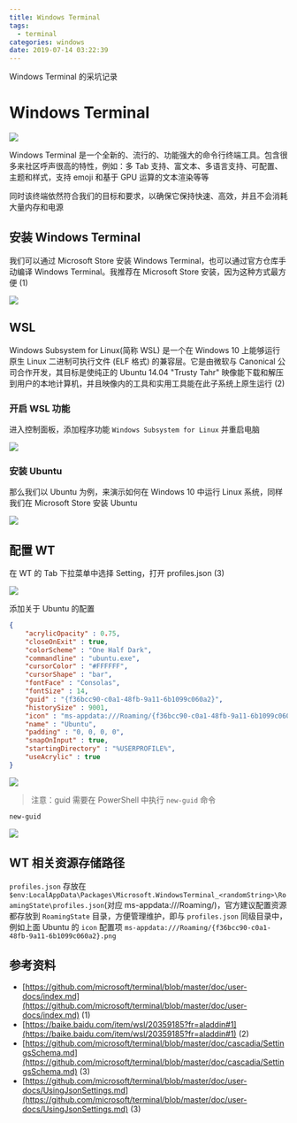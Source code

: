 ```yaml
---
title: Windows Terminal
tags:
  - terminal
categories: windows
date: 2019-07-14 03:22:39
---
```



Windows Terminal 的采坑记录

<!-- more -->

# Windows Terminal

![](https://note.youdao.com/yws/res/40879/WEBRESOURCE2cc7445ad871398ee0d0e25c6cff79c9)

Windows Terminal 是一个全新的、流行的、功能强大的命令行终端工具。包含很多来社区呼声很高的特性，例如：多 Tab 支持、富文本、多语言支持、可配置、主题和样式，支持 emoji 和基于 GPU 运算的文本渲染等等

同时该终端依然符合我们的目标和要求，以确保它保持快速、高效，并且不会消耗大量内存和电源

## 安装 Windows Terminal

我们可以通过 Microsoft Store 安装 Windows Terminal，也可以通过官方仓库手动编译 Windows Terminal。我推荐在 Microsoft Store 安装，因为这种方式最方便 (1)

![](https://note.youdao.com/yws/res/40882/WEBRESOURCE04db151182ac44c730bb8844cdcd0cd6)

## WSL

Windows Subsystem for Linux(简称 WSL) 是一个在 Windows 10 上能够运行原生 Linux 二进制可执行文件 (ELF 格式) 的兼容层。它是由微软与 Canonical 公司合作开发，其目标是使纯正的 Ubuntu 14.04 "Trusty Tahr" 映像能下载和解压到用户的本地计算机，并且映像内的工具和实用工具能在此子系统上原生运行 (2)

### 开启 WSL 功能

进入控制面板，添加程序功能 `Windows Subsystem for Linux` 并重启电脑

![](http://note.youdao.com/yws/res/40801/WEBRESOURCEa19c7045a57983056a9520e2c8dc2e10)

### 安装 Ubuntu

那么我们以 Ubuntu 为例，来演示如何在 Windows 10 中运行 Linux 系统，同样我们在 Microsoft Store 安装 Ubuntu

![](https://note.youdao.com/yws/res/40886/WEBRESOURCE715164236db17c4ea74102e2496df178)

## 配置 WT

在 WT 的 Tab 下拉菜单中选择 Setting，打开 profiles.json (3)

![](https://note.youdao.com/yws/res/40891/WEBRESOURCEb19818d4a22d3e5bd74ecfb7f4889097)

添加关于 Ubuntu 的配置

```json
{
    "acrylicOpacity" : 0.75,
    "closeOnExit" : true,
    "colorScheme" : "One Half Dark",
    "commandline" : "ubuntu.exe",
    "cursorColor" : "#FFFFFF",
    "cursorShape" : "bar",
    "fontFace" : "Consolas",
    "fontSize" : 14,
    "guid" : "{f36bcc90-c0a1-48fb-9a11-6b1099c060a2}",
    "historySize" : 9001,
    "icon" : "ms-appdata:///Roaming/{f36bcc90-c0a1-48fb-9a11-6b1099c060a2}.png",
    "name" : "Ubuntu",
    "padding" : "0, 0, 0, 0",
    "snapOnInput" : true,
    "startingDirectory" : "%USERPROFILE%",
    "useAcrylic" : true
}
```

![](https://note.youdao.com/yws/res/40894/WEBRESOURCE4f0b2914c1a561aa9d55d60c4d6176af)

> 注意：guid 需要在 PowerShell 中执行 `new-guid` 命令

```bash
new-guid
```

![](https://note.youdao.com/yws/res/40897/WEBRESOURCEaa41ae3999442614806853940feeec62)

## WT 相关资源存储路径

`profiles.json` 存放在 `$env:LocalAppData\Packages\Microsoft.WindowsTerminal_<randomString>\RoamingState\profiles.json`(对应 ms-appdata:///Roaming/)，官方建议配置资源都存放到 `RoamingState` 目录，方便管理维护，即与 `profiles.json` 同级目录中，例如上面 Ubuntu 的 `icon` 配置项 `ms-appdata:///Roaming/{f36bcc90-c0a1-48fb-9a11-6b1099c060a2}.png`

## 参考资料

* [https://github.com/microsoft/terminal/blob/master/doc/user-docs/index.md](https://github.com/microsoft/terminal/blob/master/doc/user-docs/index.md) (1)
* [https://baike.baidu.com/item/wsl/20359185?fr=aladdin#1](https://baike.baidu.com/item/wsl/20359185?fr=aladdin#1) (2)
* [https://github.com/microsoft/terminal/blob/master/doc/cascadia/SettingsSchema.md](https://github.com/microsoft/terminal/blob/master/doc/cascadia/SettingsSchema.md) (3)
* [https://github.com/microsoft/terminal/blob/master/doc/user-docs/UsingJsonSettings.md](https://github.com/microsoft/terminal/blob/master/doc/user-docs/UsingJsonSettings.md) (3)
